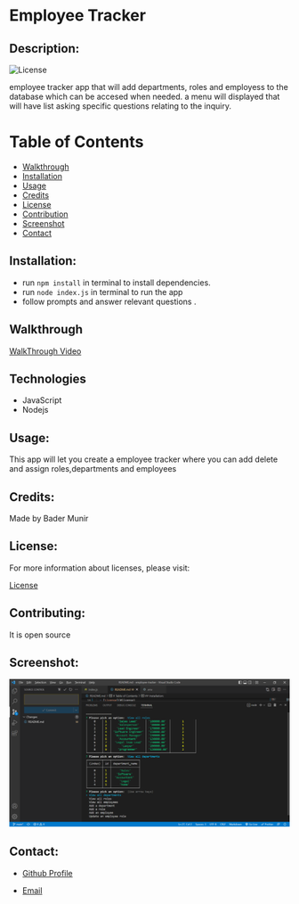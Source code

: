   # Employee Tracker

  
  ## Description:

  ![License](https://img.shields.io/badge/License-MIT-blue.svg "License Badge")

   employee tracker app that will add departments, roles and employess to the database which can be accesed when needed. a menu will displayed that will have list asking specific questions relating to the inquiry.

  # Table of Contents

  - [Walkthrough](#walkthrough)
  - [Installation](#installation)
  - [Usage](#usage)
  - [Credits](#credits)
  - [License](#license)
  - [Contribution](#contributing)
  - [Screenshot](#screenshot)
  - [Contact](#contacts)

  
  ## Installation:

   * run ```npm install``` in terminal to install dependencies. 
   * run ```node index.js``` in terminal to run the app 
   * follow prompts and answer relevant questions
.

  ## Walkthrough
  [WalkThrough Video](https://watch.screencastify.com/v/3nDpoPoBvc4GvFoCRHLc)
  
  ## Technologies
  - JavaScript
  - Nodejs

  ## Usage:

  This app will let you create a employee tracker where you can add delete and assign roles,departments and employees


  ## Credits:

  Made by Bader Munir


  ## License:

  For more information about licenses, please visit:

  [License](https://opensource.org/licenses/MIT)


  ## Contributing:
  
  It is open source

  ## Screenshot:

  ![Screen Shot](./assets/tracker.png)

  
  ## Contact:


  - [Github Profile](https://github.com/XBaderM)

  - [Email](bader.munir18@googlemail.com)
  
 

